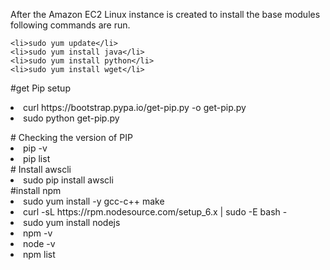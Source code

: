 <p>
After the Amazon EC2 Linux instance is created to install the base modules following commands are run. 
	
	<li>sudo yum update</li>
	<li>sudo yum install java</li>
	<li>sudo yum install python</li>
	<li>sudo yum install wget</li>
#get Pip setup 
<li>curl https://bootstrap.pypa.io/get-pip.py -o get-pip.py</li>
<li>sudo python get-pip.py</li>
  </p>
# Checking the version of PIP
<li>pip -v</li>
<li>pip list</li>
# Install awscli
<li>sudo pip install awscli</li>
#install npm
<li>sudo yum install -y gcc-c++ make</li>
<li>curl -sL https://rpm.nodesource.com/setup_6.x | sudo -E bash -</li>
<li>sudo yum install nodejs</li>
<li>npm -v</li>
<li>node -v</li>
<li>npm list</li>
